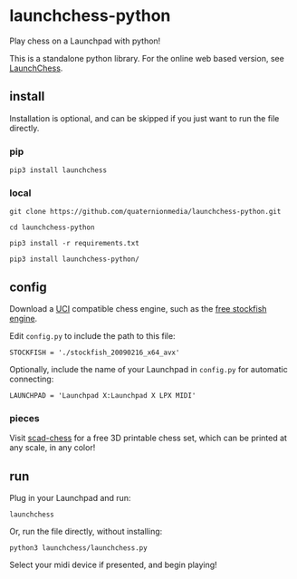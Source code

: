 # launchchess-python

Play chess on a Launchpad with python!

This is a standalone python library. For the online web based version, see [LaunchChess](https://github.com/quaternionmedia/launchchess).

## install
Installation is optional, and can be skipped if you just want to run the file directly.
### pip
`pip3 install launchchess`

### local
`git clone https://github.com/quaternionmedia/launchchess-python.git`

`cd launchchess-python`

`pip3 install -r requirements.txt`

`pip3 install launchchess-python/`

## config
Download a [UCI](https://en.wikipedia.org/wiki/Universal_Chess_Interface) compatible chess engine, such as the [free stockfish engine](https://stockfishchess.org/download/).

Edit `config.py` to include the path to this file:

`STOCKFISH = './stockfish_20090216_x64_avx'`

Optionally, include the name of your Launchpad in `config.py` for automatic connecting:

`LAUNCHPAD = 'Launchpad X:Launchpad X LPX MIDI'`

### pieces
Visit [scad-chess](https://github.com/quaternionmedia/scad-chess) for a free 3D printable chess set, which can be printed at any scale, in any color!

## run
Plug in your Launchpad and run:

`launchchess`

Or, run the file directly, without installing:

`python3 launchchess/launchchess.py`

Select your midi device if presented, and begin playing!
